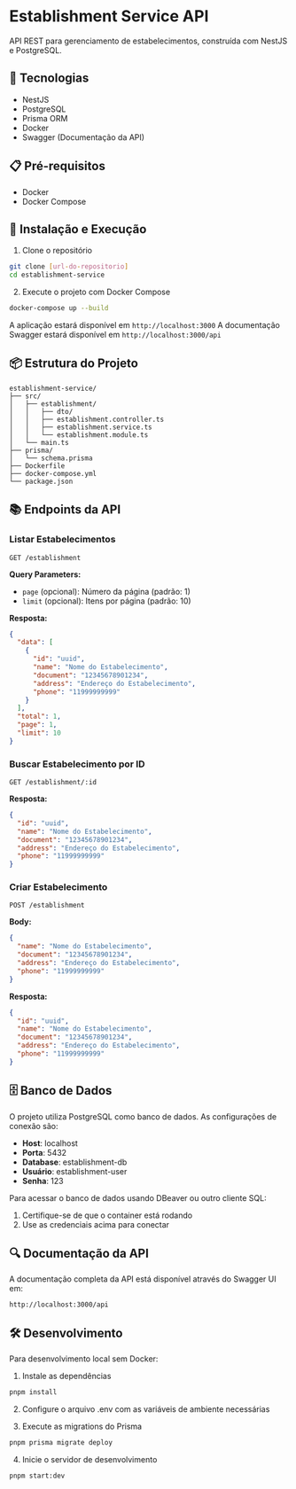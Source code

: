 # Establishment Service API

API REST para gerenciamento de estabelecimentos, construída com NestJS e PostgreSQL.

## 🚀 Tecnologias

- NestJS
- PostgreSQL
- Prisma ORM
- Docker
- Swagger (Documentação da API)

## 📋 Pré-requisitos

- Docker
- Docker Compose

## 🔧 Instalação e Execução

1. Clone o repositório
```bash
git clone [url-do-repositorio]
cd establishment-service
```

2. Execute o projeto com Docker Compose
```bash
docker-compose up --build
```

A aplicação estará disponível em `http://localhost:3000`
A documentação Swagger estará disponível em `http://localhost:3000/api`

## 📦 Estrutura do Projeto

```
establishment-service/
├── src/
│   ├── establishment/
│   │   ├── dto/
│   │   ├── establishment.controller.ts
│   │   ├── establishment.service.ts
│   │   └── establishment.module.ts
│   └── main.ts
├── prisma/
│   └── schema.prisma
├── Dockerfile
├── docker-compose.yml
└── package.json
```

## 📚 Endpoints da API

### Listar Estabelecimentos
```http
GET /establishment
```

**Query Parameters:**
- `page` (opcional): Número da página (padrão: 1)
- `limit` (opcional): Itens por página (padrão: 10)

**Resposta:**
```json
{
  "data": [
    {
      "id": "uuid",
      "name": "Nome do Estabelecimento",
      "document": "12345678901234",
      "address": "Endereço do Estabelecimento",
      "phone": "11999999999"
    }
  ],
  "total": 1,
  "page": 1,
  "limit": 10
}
```

### Buscar Estabelecimento por ID
```http
GET /establishment/:id
```

**Resposta:**
```json
{
  "id": "uuid",
  "name": "Nome do Estabelecimento",
  "document": "12345678901234",
  "address": "Endereço do Estabelecimento",
  "phone": "11999999999"
}
```

### Criar Estabelecimento
```http
POST /establishment
```

**Body:**
```json
{
  "name": "Nome do Estabelecimento",
  "document": "12345678901234",
  "address": "Endereço do Estabelecimento",
  "phone": "11999999999"
}
```

**Resposta:**
```json
{
  "id": "uuid",
  "name": "Nome do Estabelecimento",
  "document": "12345678901234",
  "address": "Endereço do Estabelecimento",
  "phone": "11999999999"
}
```

## 🗄️ Banco de Dados

O projeto utiliza PostgreSQL como banco de dados. As configurações de conexão são:

- **Host**: localhost
- **Porta**: 5432
- **Database**: establishment-db
- **Usuário**: establishment-user
- **Senha**: 123

Para acessar o banco de dados usando DBeaver ou outro cliente SQL:
1. Certifique-se de que o container está rodando
2. Use as credenciais acima para conectar

## 🔍 Documentação da API

A documentação completa da API está disponível através do Swagger UI em:
```
http://localhost:3000/api
```

## 🛠️ Desenvolvimento

Para desenvolvimento local sem Docker:

1. Instale as dependências
```bash
pnpm install
```

2. Configure o arquivo .env com as variáveis de ambiente necessárias

3. Execute as migrations do Prisma
```bash
pnpm prisma migrate deploy
```

4. Inicie o servidor de desenvolvimento
```bash
pnpm start:dev
```
